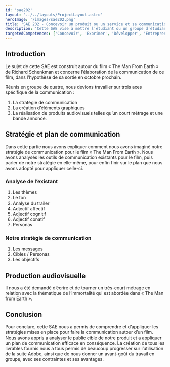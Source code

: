 ```yaml
---
id: 'sae202'
layout: '../../layouts/ProjectLayout.astro'
heroImage: '/images/sae202.png'
title: 'SAE 202 - Concevoir un produit ou un service et sa communication'
description: 'Cette SAE vise à mettre l’étudiant ou un groupe d’étudiant dans une situation de conception globale d’un produit ou d’un service et l’ensemble de sa communication. Ce type de situation peut être rencontrée dans des petites structures (agence, PMI, PME, petit commerce, …)'
targetedCompetences: ['Concevoir', 'Exprimer', 'Développer', 'Entreprendre']
---
```


## Introduction

Le sujet de cette SAE est construit autour du film « The Man From Earth » de Richard Schenkman et concerne l’élaboration de la communication de ce film, dans l’hypothèse de sa sortie en octobre prochain.

Réunis en groupe de quatre, nous devions travailler sur trois axes spécifique de la communication :

1. La stratégie de communication
2. La création d’éléments graphiques
3. La réalisation de produits audiovisuels telles qu’un court métrage et une bande annonce.

## Stratégie et plan de communication

Dans cette partie nous avons expliquer comment nous avons imaginé notre stratégie de communication pour le film « The Man From Earth ». Nous avons analysés les outils de communication existants pour le film, puis parler de notre stratégie en elle-même, pour enfin finir sur le plan que nous avons adopté pour appliquer celle-ci.

### Analyse de l’existant

1. Les thèmes
2. Le ton
3. Analyse du trailer
4. Adjectif affectif
5. Adjectif cognitif
6. Adjectif conatif
7. Personas

### Notre stratégie de communication

1. Les messages
2. Cibles / Personas
3. Les objectifs

## Production audiovisuelle

Il nous a été demandé d’écrire et de tourner un très-court métrage en relation avec la thématique de l’immortalité qui est abordée dans « The Man from Earth ».

## Conclusion

Pour conclure, cette SAE nous a permis de comprendre et d’appliquer les stratégies mises en place pour faire la communication autour d’un film. Nous avons appris a analyser le public cible de notre produit et a appliquer un plan de communication efficace en conséquence. La création de tous les livrables fournis nous a tous permis de beaucoup progresser sur l’utilisation de la suite Adobe, ainsi que de nous donner un avant-goût du travail en groupe, avec ses contraintes et ses avantages.
